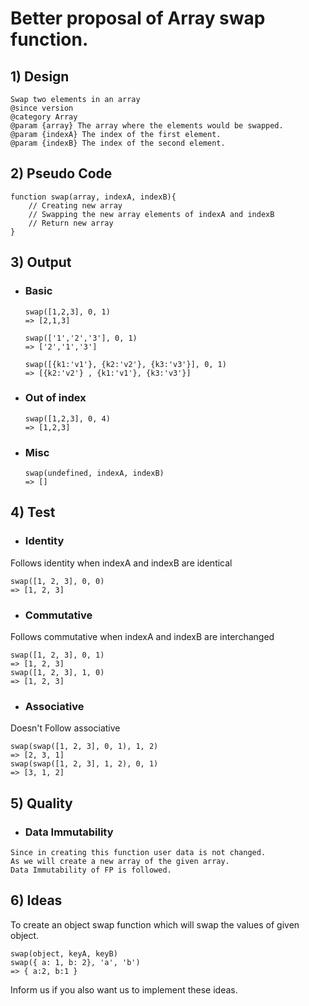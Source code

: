 # Better proposal of Array swap function.

## 1) Design

```
Swap two elements in an array
@since version
@category Array
@param {array} The array where the elements would be swapped.
@param {indexA} The index of the first element.
@param {indexB} The index of the second element.
```

## 2) Pseudo Code

    function swap(array, indexA, indexB){
        // Creating new array
        // Swapping the new array elements of indexA and indexB
        // Return new array
    }

## 3) Output

-   ### Basic

    ```
    swap([1,2,3], 0, 1)
    => [2,1,3]

    swap(['1','2','3'], 0, 1)
    => ['2','1','3']

    swap([{k1:'v1'}, {k2:'v2'}, {k3:'v3'}], 0, 1)
    => [{k2:'v2'} , {k1:'v1'}, {k3:'v3'}]
    ```

-   ### Out of index

    ```
    swap([1,2,3], 0, 4)
    => [1,2,3]
    ```

-   ### Misc
    ```
    swap(undefined, indexA, indexB)
    => []
    ```

## 4) Test

-   ### Identity

Follows identity when indexA and indexB are identical

```
swap([1, 2, 3], 0, 0)
=> [1, 2, 3]
```

-   ### Commutative

Follows commutative when indexA and indexB are interchanged

```
swap([1, 2, 3], 0, 1)
=> [1, 2, 3]
swap([1, 2, 3], 1, 0)
=> [1, 2, 3]
```

-   ### Associative

Doesn't Follow associative

```
swap(swap([1, 2, 3], 0, 1), 1, 2)
=> [2, 3, 1]
swap(swap([1, 2, 3], 1, 2), 0, 1)
=> [3, 1, 2]
```

## 5) Quality

-   ### Data Immutability

```
Since in creating this function user data is not changed.
As we will create a new array of the given array.
Data Immutability of FP is followed.
```

## 6) Ideas

To create an object swap function which will swap the values of given object.

```
swap(object, keyA, keyB)
swap({ a: 1, b: 2}, 'a', 'b')
=> { a:2, b:1 }
```

Inform us if you also want us to implement these ideas.
